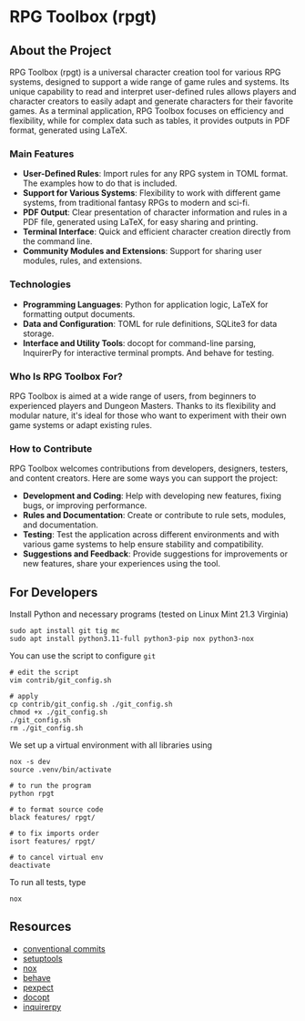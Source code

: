# RPG Toolbox (rpgt)

## About the Project

RPG Toolbox (rpgt) is a universal character creation tool for various RPG systems, designed to support a wide range of game rules and systems. Its unique capability to read and interpret user-defined rules allows players and character creators to easily adapt and generate characters for their favorite games. As a terminal application, RPG Toolbox focuses on efficiency and flexibility, while for complex data such as tables, it provides outputs in PDF format, generated using LaTeX.

### Main Features

* **User-Defined Rules**: Import rules for any RPG system in TOML format. The examples how to do that is included.
* **Support for Various Systems**: Flexibility to work with different game systems, from traditional fantasy RPGs to modern and sci-fi.
* **PDF Output**: Clear presentation of character information and rules in a PDF file, generated using LaTeX, for easy sharing and printing.
* **Terminal Interface**: Quick and efficient character creation directly from the command line.
* **Community Modules and Extensions**: Support for sharing user modules, rules, and extensions.

### Technologies

* **Programming Languages**: Python for application logic, LaTeX for formatting output documents.
* **Data and Configuration**: TOML for rule definitions, SQLite3 for data storage.
* **Interface and Utility Tools**: docopt for command-line parsing, InquirerPy for interactive terminal prompts. And behave for testing.

### Who Is RPG Toolbox For?

RPG Toolbox is aimed at a wide range of users, from beginners to experienced players and Dungeon Masters. Thanks to its flexibility and modular nature, it's ideal for those who want to experiment with their own game systems or adapt existing rules.


### How to Contribute

RPG Toolbox welcomes contributions from developers, designers, testers, and content creators. Here are some ways you can support the project:

* **Development and Coding**: Help with developing new features, fixing bugs, or improving performance.
* **Rules and Documentation**: Create or contribute to rule sets, modules, and documentation.
* **Testing**: Test the application across different environments and with various game systems to help ensure stability and compatibility.
* **Suggestions and Feedback**: Provide suggestions for improvements or new features, share your experiences using the tool.


## For Developers

Install Python and necessary programs (tested on Linux Mint 21.3 Virginia)
```
sudo apt install git tig mc
sudo apt install python3.11-full python3-pip nox python3-nox
```

You can use the script to configure `git`
```
# edit the script
vim contrib/git_config.sh

# apply
cp contrib/git_config.sh ./git_config.sh
chmod +x ./git_config.sh
./git_config.sh
rm ./git_config.sh
```

We set up a virtual environment with all libraries using
```
nox -s dev
source .venv/bin/activate

# to run the program
python rpgt

# to format source code
black features/ rpgt/

# to fix imports order
isort features/ rpgt/

# to cancel virtual env
deactivate
```

To run all tests, type
```
nox
```

## Resources
- [conventional commits](https://www.conventionalcommits.org)
- [setuptools](https://setuptools.pypa.io/en/latest/userguide/index.html)
- [nox](https://nox.thea.codes/en/stable/)
- [behave](https://behave.readthedocs.io)
- [pexpect](https://pexpect.readthedocs.io/en/stable/)
- [docopt](http://docopt.org/)
- [inquirerpy](https://inquirerpy.readthedocs.io/en/latest/index.html)